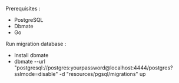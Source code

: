 Prerequisites :

- PostgreSQL
- Dbmate
- Go

Run migration database :

- Install dbmate
- dbmate --url "postgresql://postgres:yourpassword@localhost:4444/postgres?sslmode=disable" -d "resources/pgsql/migrations" up
